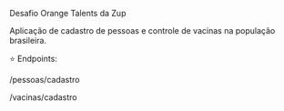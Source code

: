 Desafio Orange Talents da Zup

Aplicação de cadastro de pessoas e controle de vacinas na população brasileira.

:star: Endpoints:

/pessoas/cadastro

/vacinas/cadastro

